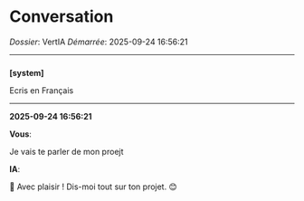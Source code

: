 # Conversation
_Dossier_: VertIA
_Démarrée_: 2025-09-24 16:56:21

---

###   
**[system]**


Ecris en Français


---
**2025-09-24 16:56:21**

**Vous**:

Je vais te parler de mon proejt

**IA**:

👋  Avec plaisir ! Dis-moi tout sur ton projet. 😊
